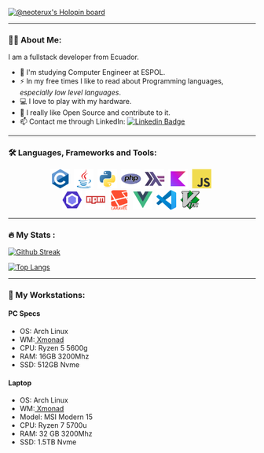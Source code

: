 [![@neoterux's Holopin board](https://holopin.me/neoterux)](https://holopin.io/@neoterux)

<!--div id="header" align="center" style="margin:auto">
  <img src="https://media.giphy.com/media/M9gbBd9nbDrOTu1Mqx/giphy.gif" width="100"/>
</div>
<div id="badges" align="center">
<a href="https://www.linkedin.com/in/labajana/">
<img src="https://img.shields.io/badge/LinkedIn-blue?logo=linkedin&"/>
</a>
</div-->

---
### :man_technologist: About Me:
I am a fullstack developer from Ecuador.

- :closed_book: I'm studying Computer Engineer at ESPOL.
- :zap: In my free times I like to read about Programming languages, *especially low level languages*.
- :computer: I love to play with my hardware.
- :metal: I really like Open Source and contribute to it.
- :mailbox: Contact me through LinkedIn: [![Linkedin Badge](https://img.shields.io/badge/-labajana-blue?style=flat&logo=Linkedin&logoColor=white)](https://www.linkedin.com/in/labajana/)

---

### :hammer_and_wrench: Languages, Frameworks and Tools:

<div align="center">
<img src="https://raw.githubusercontent.com/devicons/devicon/master/icons/c/c-original.svg" width="40" height="40" alt="C"/>&nbsp;
<img src="https://raw.githubusercontent.com/devicons/devicon/master/icons/java/java-original.svg" width="40" height="40" alt="java"/>&nbsp;
<img src="https://raw.githubusercontent.com/devicons/devicon/master/icons/python/python-original.svg" width="40" height="40" alt="python"/>&nbsp;
<img src="https://raw.githubusercontent.com/devicons/devicon/master/icons/php/php-original.svg" width="40" height="40" alt="php"/>&nbsp;
<img src="https://raw.githubusercontent.com/devicons/devicon/master/icons/haskell/haskell-original.svg" width="40" height="40" alt="haskell"/>&nbsp;
<img src="https://raw.githubusercontent.com/devicons/devicon/master/icons/kotlin/kotlin-original.svg" width="40" height="40" alt="kotlin"/>&nbsp;
<img src="https://raw.githubusercontent.com/devicons/devicon/master/icons/javascript/javascript-original.svg" width="40" height="40" alt="kotlin"/>&nbsp;
<br/> 
<!--Frameworks and IDE/Editors-->
<img src="https://raw.githubusercontent.com/devicons/devicon/master/icons/eslint/eslint-original.svg" width="40" height="40" alt="eslint"/>&nbsp;
<img src="https://raw.githubusercontent.com/devicons/devicon/master/icons/npm/npm-original-wordmark.svg" width="40" height="40" alt="npm"/>&nbsp;
<img src="https://raw.githubusercontent.com/devicons/devicon/master/icons/laravel/laravel-plain-wordmark.svg" width="40" height="40" alt="laravel"/>&nbsp;
<img src="https://raw.githubusercontent.com/devicons/devicon/master/icons/vuejs/vuejs-original.svg" width="40" height="40" alt="Vue"/>&nbsp;
<img src="https://raw.githubusercontent.com/devicons/devicon/master/icons/vscode/vscode-original.svg" width="40" height="40" alt="Visual Studio Code"/>&nbsp;
<img src="https://raw.githubusercontent.com/devicons/devicon/master/icons/vim/vim-original.svg" width="40" height="40" alt="Vim"/>&nbsp;
</div>

---

### :fire: My Stats :
[![Github Streak](https://github-readme-streak-stats.herokuapp.com/?user=neoterux&theme=dark&background=000000)](https://git.io/streak-stats)

[![Top Langs](https://ntrx-gh-stats.vercel.app/api/top-langs/?username=neoterux&layout=compact&show_icons=true&theme=vision-friendly-dark&count_private=true)](https://github.com/anuraghazra/github-readme-stats)

---

### :rocket: My Workstations:

#### PC Specs

- OS: Arch Linux
- WM:[ Xmonad](https://github.com/Neoterux/XmonadConfig)
- CPU: Ryzen 5 5600g
- RAM: 16GB 3200Mhz
- SSD: 512GB Nvme

#### Laptop

- OS: Arch Linux
- WM:[ Xmonad](https://github.com/Neoterux/XmonadConfig)
- Model: MSI Modern 15
- CPU: Ryzen 7 5700u
- RAM: 32 GB 3200Mhz
- SSD: 1.5TB Nvme
